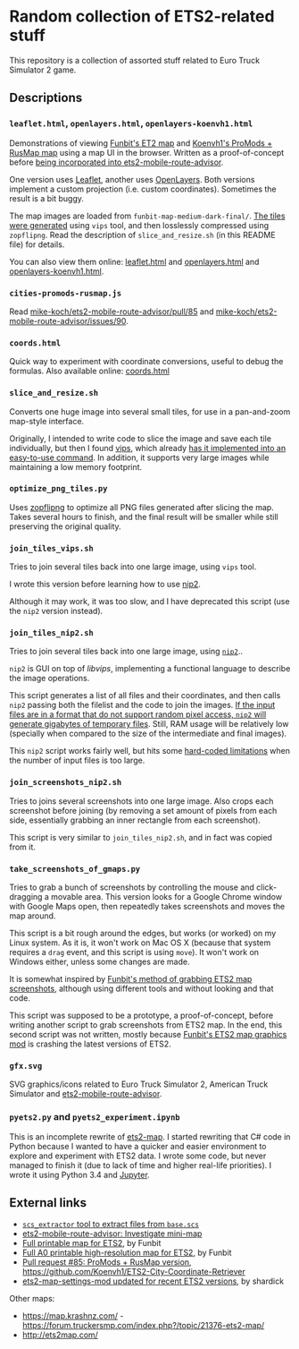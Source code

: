Random collection of ETS2-related stuff
=======================================

This repository is a collection of assorted stuff related to Euro Truck Simulator 2 game.

Descriptions
------------

### `leaflet.html`, `openlayers.html`, `openlayers-koenvh1.html`

Demonstrations of viewing [Funbit's ET2 map](http://forum.scssoft.com/viewtopic.php?f=41&t=186779) and [Koenvh1's ProMods + RusMap map](https://github.com/mike-koch/ets2-mobile-route-advisor/issues/77#issuecomment-192935162) using a map UI in the browser. Written as a proof-of-concept before [being incorporated into ets2-mobile-route-advisor](https://github.com/mkoch227/ets2-mobile-route-advisor/issues/2#issuecomment-130100760).

One version uses [Leaflet](http://leafletjs.com/), another uses [OpenLayers](http://openlayers.org/). Both versions implement a custom projection (i.e. custom coordinates). Sometimes the result is a bit buggy.

The map images are loaded from `funbit-map-medium-dark-final/`. [The tiles were generated](https://github.com/mkoch227/ets2-mobile-route-advisor/issues/2#issuecomment-129958811) using `vips` tool, and then losslessly compressed using `zopflipng`. Read the description of `slice_and_resize.sh` (in this README file) for details.

You can also view them online: [leaflet.html](http://denilsonsa.github.io/ets2-stuff/leaflet.html) and [openlayers.html](http://denilsonsa.github.io/ets2-stuff/openlayers.html) and [openlayers-koenvh1.html](http://denilsonsa.github.io/ets2-stuff/openlayers-koenvh1.html).

### `cities-promods-rusmap.js`

Read [mike-koch/ets2-mobile-route-advisor/pull/85](https://github.com/mike-koch/ets2-mobile-route-advisor/pull/85) and [mike-koch/ets2-mobile-route-advisor/issues/90](https://github.com/mike-koch/ets2-mobile-route-advisor/issues/90).

### `coords.html`

Quick way to experiment with coordinate conversions, useful to debug the formulas. Also available online: [coords.html](http://denilsonsa.github.io/ets2-stuff/coords.html)

### `slice_and_resize.sh`

Converts one huge image into several small tiles, for use in a pan-and-zoom map-style interface.

Originally, I intended to write code to slice the image and save each tile individually, but then I found [vips](http://libvips.blogspot.com/), which already [has it implemented into an easy-to-use command](http://libvips.blogspot.com/2013/03/making-deepzoom-zoomify-and-google-maps.html). In addition, it supports very large images while maintaining a low memory footprint.

### `optimize_png_tiles.py`

Uses [zopflipng](https://github.com/google/zopfli/tree/master/src/zopflipng/) to optimize all PNG files generated after slicing the map. Takes several hours to finish, and the final result will be smaller while still preserving the original quality.

### `join_tiles_vips.sh`

Tries to join several tiles back into one large image, using `vips` tool.

I wrote this version before learning how to use [nip2](http://www.vips.ecs.soton.ac.uk/index.php?title=Nip2).

Although it may work, it was too slow, and I have deprecated this script (use the `nip2` version instead).

### `join_tiles_nip2.sh`

Tries to join several tiles back into one large image, using [`nip2`](http://www.vips.ecs.soton.ac.uk/index.php?title=Nip2)..

`nip2` is GUI on top of *libvips*, implementing a functional language to describe the image operations.

This script generates a list of all files and their coordinates, and then calls `nip2` passing both the filelist and the code to join the images. [If the input files are in a format that do not support random pixel access, `nip2` will generate gigabytes of temporary files](https://github.com/jcupitt/nip2/issues/54#issuecomment-137151009). Still, RAM usage will be relatively low (specially when compared to the size of the intermediate and final images).

This `nip2` script works fairly well, but hits some [hard-coded limitations](https://github.com/jcupitt/nip2/issues/54#issuecomment-137199467) when the number of input files is too large.

### `join_screenshots_nip2.sh`

Tries to joins several screenshots into one large image. Also crops each screenshot before joining (by removing a set amount of pixels from each side, essentially grabbing an inner rectangle from each screenshot).

This script is very similar to `join_tiles_nip2.sh`, and in fact was copied from it.

### `take_screenshots_of_gmaps.py`

Tries to grab a bunch of screenshots by controlling the mouse and click-dragging a movable area. This version looks for a Google Chrome window with Google Maps open, then repeatedly takes screenshots and moves the map around.

This script is a bit rough around the edges, but works (or worked) on my Linux system. As it is, it won't work on Mac OS X (because that system requires a `drag` event, and this script is using `move`). It won't work on Windows either, unless some changes are made.

It is somewhat inspired by [Funbit's method of grabbing ETS2 map screenshots](http://forum.scssoft.com/viewtopic.php?p=405122#p405122), although using different tools and without looking and that code.

This script was supposed to be a prototype, a proof-of-concept, before writing another script to grab screenshots from ETS2 map. In the end, this second script was not written, mostly because [Funbit's ETS2 map graphics mod](http://forum.scssoft.com/viewtopic.php?p=430273#p430273) is crashing the latest versions of ETS2.

### `gfx.svg`

SVG graphics/icons related to Euro Truck Simulator 2, American Truck Simulator and [ets2-mobile-route-advisor](https://github.com/mkoch227/ets2-mobile-route-advisor).

### `pyets2.py` and `pyets2_experiment.ipynb`

This is an incomplete rewrite of [ets2-map](https://github.com/nlhans/ets2-map). I started rewriting that C# code in Python because I wanted to have a quicker and easier environment to explore and experiment with ETS2 data. I wrote some code, but never managed to finish it (due to lack of time and higher real-life priorities). I wrote it using Python 3.4 and [Jupyter](http://jupyter.org/).

External links
-------------

* [`scs_extractor` tool to extract files from `base.scs`](http://www.eurotrucksimulator2.com/mod_tools.php)
* [ets2-mobile-route-advisor: Investigate mini-map](https://github.com/mkoch227/ets2-mobile-route-advisor/issues/2)
* [Full printable map for ETS2](http://forum.scssoft.com/viewtopic.php?f=41&t=169132), by Funbit
* [Full A0 printable high-resolution map for ETS2](http://forum.scssoft.com/viewtopic.php?f=41&t=186779), by Funbit
* [Pull request #85: ProMods + RusMap version](https://github.com/mike-koch/ets2-mobile-route-advisor/pull/85),  <https://github.com/Koenvh1/ETS2-City-Coordinate-Retriever>
* [ets2-map-settings-mod updated for recent ETS2 versions](https://github.com/shardick/ets2-map-settings-mod), by shardick

Other maps:

* <https://map.krashnz.com/> - <https://forum.truckersmp.com/index.php?/topic/21376-ets2-map/>
* <http://ets2map.com/>
